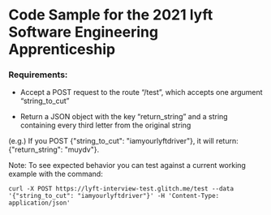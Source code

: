 # Code Sample for the 2021 lyft Software Engineering Apprenticeship

### Requirements:

- Accept a POST request to the route “/test”, which accepts one argument “string_to_cut”

- Return a JSON object with the key “return_string” and a string containing every third letter from the original string

(e.g.) If you POST {"string_to_cut": "iamyourlyftdriver"}, it will return: {"return_string": "muydv"}.

Note: To see expected behavior you can test against a current working example with the command: 
```
curl -X POST https://lyft-interview-test.glitch.me/test --data '{"string_to_cut": "iamyourlyftdriver"}' -H 'Content-Type: application/json'
```

